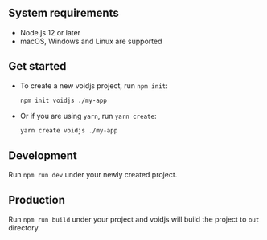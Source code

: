 ## System requirements

- Node.js 12 or later
- macOS, Windows and Linux are supported

## Get started

- To create a new voidjs project, run `npm init`:
  ```bash
  npm init voidjs ./my-app
  ```
- Or if you are using `yarn`, run `yarn create`:
  ```bash
  yarn create voidjs ./my-app
  ```

## Development

Run `npm run dev` under your newly created project.

## Production

Run `npm run build` under your project and voidjs will build the project to `out` directory.

